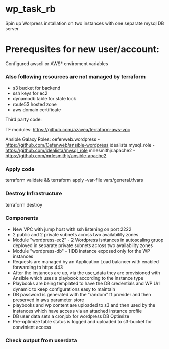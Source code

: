 # wp_task_rb

Spin up Worpress installation on two instances with one separate mysql DB server

# Prerequsites for new user/account:
Configured awscli or AWS* enviroment variables

### Also following resources are not managed by terraform

- s3 bucket for backend
- ssh keys for ec2
- dynamodb table for state lock
- route53 hosted zone
- aws domain certificate

Third party code:

TF modules:
https://github.com/azavea/terraform-aws-vpc

Ansible Galaxy Roles:
oefenweb.wordpress - https://github.com/Oefenweb/ansible-wordpress
idealista.mysql_role - https://github.com/idealista/mysql_role
mrlesmithjr.apache2 - https://github.com/mrlesmithjr/ansible-apache2

### Apply code
terraform validate && terraform apply -var-file vars/general.tfvars 

### Destroy Infrastructure
terraform destroy

### Components

- New VPC with jump host with ssh listening on port 2222 
- 2 public and 2 private subnets across two availability zones
- Module "wordpress-ec2" - 2 Wordpress isntances in autoscaling gruop deployed in separate private subnets across two availability zones
- Module "wordpress-db" - 1 DB instance exposed only for the WP instances
- Requests are managed by an Application Load balancer with enabled forwarding to https 443
- After the instances are up, via the user_data they are provisioned with Ansible which uses a playbook according to the instance type
- Playbooks are being templated to have the DB credentials and WP Url dynamic to keep configurations easy to maintain
- DB password is generated with the "random" tf provider and then preserved in aws parameter store
- playbooks and wp content are uploaded to s3 and then used by the instances which have access via an attached instance profile
- DB user data sets a cronjob for wordpress DB Optimize
- Pre-optimize table status is logged and uploaded to s3-bucket for convinient access


### Check output from userdata 
```root@ip-10-0-3-7:~# cat /var/log/cloud-init-output.log

